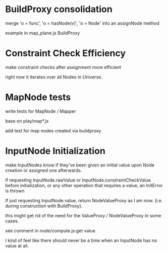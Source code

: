 
# BuildProxy consolidation

merge 'o = func', 'o = hasNode(v)', 'o = Node' into an assignNode method

example in map_plane.js BuildProxy

# Constraint Check Efficiency

make constraint checks after assignment more efficient

right now it iterates over all Nodes in Universe.

# MapNode tests

write tests for MapNode / Mapper

base on play/map*.js

add test for map nodes created via buildproxy

# InputNode Initialization

make InputNodes know if they've been given an initial value upon Node
creation or assigned one afterwards.

If requesting InputNode.rawValue or InputNode.constraintCheckValue before
initialization, or any other operation that requires a value, an InitError
is thrown

If just requesting InputNode.value, return NodeValueProxy as I am now. 
(i.e.  during construction with BuildProxy).

this might get rid of the need for the ValueProxy / NodeValueProxy in some
cases.

see comment in node/compute.js:get value

I kind of feel like there should never be a time when an InputNode has no
value at all.
